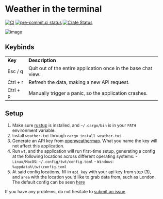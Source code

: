 # Weather in the terminal

[![CI](https://github.com/Xithrius/weather-tui/actions/workflows/ci.yml/badge.svg)](https://github.com/Xithrius/weather-tui/actions/workflows/ci.yml)
[![pre-commit.ci status](https://results.pre-commit.ci/badge/github/Xithrius/weather-tui/main.svg)](https://results.pre-commit.ci/latest/github/Xithrius/weather-tui/main)
[![Crate Status](https://img.shields.io/crates/v/weather-tui.svg)](https://crates.io/crates/weather-tui)

![image](https://user-images.githubusercontent.com/15021300/188537621-bd22eb66-0239-4af1-a3db-8147423983df.png)

## Keybinds

<table>
<tr>
<td> <b>Key</b>
<td> <b> Description</b>
<tr>
<td> Esc / q
<td> Quit out of the entire application once in the base chat view.
<tr>
<td> Ctrl + r
<td> Refresh the data, making a new API request.
<tr>
<td> Ctrl + p
<td> Manually trigger a panic, so the application crashes.
</table>

## Setup

1. Make sure [rustup](https://www.rust-lang.org/tools/install) is installed, and `~/.cargo/bin` is in your `PATH` environment variable.
2. Install `weather-tui` through `cargo install weather-tui`.
3. Generate an API key from [openweathermap](https://home.openweathermap.org/api_keys). What you name the key will not affect this application.
4. Run `wt`, and the application will run first-time setup, generating a config at the following locations across different operating systems: - `Linux/MacOS`: `~/.config/twt/config.toml` - `Windows`: `%appdata%\twt\config.toml`
5. At said config locations, fill in `api_key` with your api key from step (3), and `area` with the location you'd like to grab data from, such as London. The default config can be seen [here](https://github.com/Xithrius/weather-tui/blob/main/default-config.toml)

If you have any problems, do not hesitate to [submit an issue](https://github.com/Xithrius/weather-tui/issues/new/choose).
